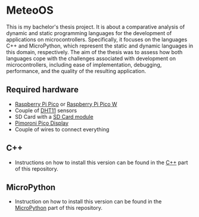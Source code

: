 # MeteoOS

This is my bachelor's thesis project. It is about a comparative analysis of dynamic and static programming languages for the development of applications on microcontrollers. Specifically, it focuses on the languages C++ and MicroPython, which represent the static and dynamic languages in this domain, respectively. The aim of the thesis was to assess how both languages cope with the challenges associated with development on microcontrollers, including ease of implementation, debugging, performance, and the quality of the resulting application.

## Required hardware
- [Raspberry Pi Pico](https://www.raspberrypi.com/products/raspberry-pi-pico/) or [Raspberry Pi Pico W](https://botland.cz/moduly-a-soupravy-pro-raspberry-pi-pico/21574-raspberry-pi-pico-w-rp2040-arm-cortex-m0-cyw43439-wifi-5056561803173.html)
- Couple of [DHT11]([https://botland.cz/multifunkcni-senzory/4918-cidlo-teploty-a-vlhkosti-dht11-modul-iduino-se052-5903351241335.html](https://botland.cz/multifunkcni-senzory/4918-cidlo-teploty-a-vlhkosti-dht11-modul-iduino-se052-5903351241335.html)) sensors
- SD Card with a [SD Card module](https://botland.cz/prislusenstvi-pro-pametove-karty/8230-modul-ctecky-karet-microsd-5904422311278.html)
- [Pimoroni Pico Display](https://botland.cz/raspberry-pi-pico-hat-klavesnice-a-displeje/18879-pico-display-pack-prekryti-s-ips-lcd-114-240x135px-displejem-769894017081.html)
- Couple of wires to connect everything

## C++
- Instructions on how to install this version can be found in the [C++](https://github.com/Screedy/MeteoOS/tree/main/C%2B%2B) part of this repository.

## MicroPython
- Instruction on how to install this version can be found in the [MicroPython](https://github.com/Screedy/MeteoOS/tree/main/MicroPython) part of this repository. 
